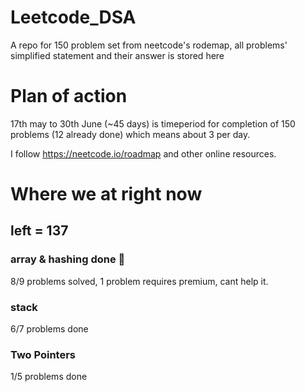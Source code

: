 # Leetcode_DSA
A repo for 150 problem set from neetcode's rodemap, all problems' simplified statement and their answer is stored here

# Plan of action
17th may to 30th June (~45 days) is timeperiod for completion of 150 problems (12 already done) which means about 3 per day. 

I follow https://neetcode.io/roadmap and other online resources.

# Where we at right now 
## left = 137
### array & hashing done 🥳
8/9 problems solved, 1 problem requires premium, cant help it.  
### stack
6/7 problems done  
### Two Pointers
1/5 problems done  

